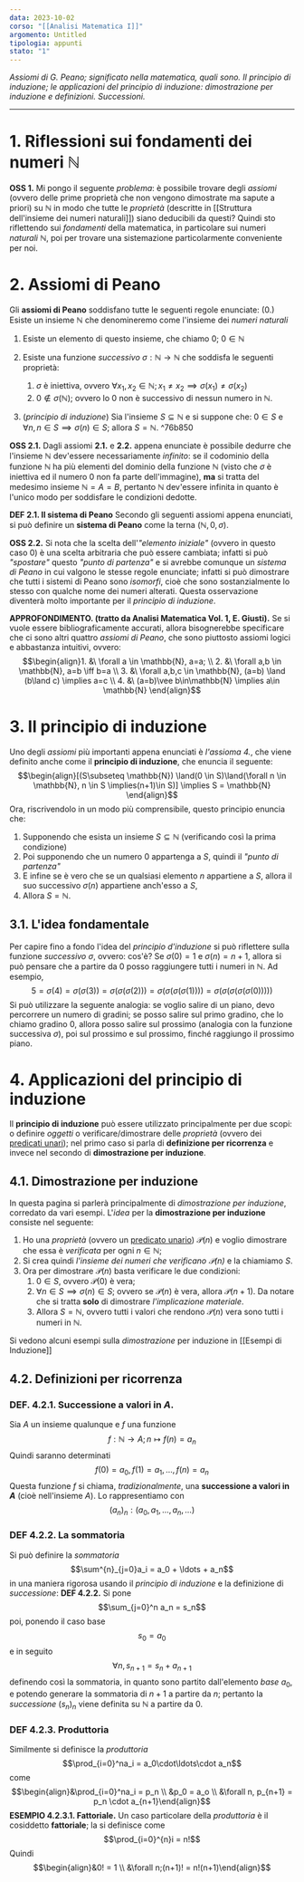 ```yaml
---
data: 2023-10-02
corso: "[[Analisi Matematica I]]"
argomento: Untitled
tipologia: appunti
stato: "1"
---
```

*Assiomi di G. Peano; significato nella matematica, quali sono. Il principio di induzione; le applicazioni del principio di induzione: dimostrazione per induzione e definizioni. Successioni.*
- - -
# 1. Riflessioni sui fondamenti dei numeri $\mathbb{N}$
**OSS 1.** Mi pongo il seguente *problema*: è possibile trovare degli *assiomi* (ovvero delle prime proprietà che non vengono dimostrate ma sapute a priori) su $\mathbb{N}$ in modo che tutte le *proprietà* (descritte in [[Struttura dell'insieme dei numeri naturali]]) siano deducibili da questi? 
Quindi sto riflettendo sui *fondamenti* della matematica, in particolare sui numeri *naturali* $\mathbb{N}$, poi per trovare una sistemazione particolarmente conveniente per noi.
# 2. Assiomi di Peano
Gli **assiomi di Peano** soddisfano tutte le seguenti regole enunciate:
(0.) Esiste un insieme $\mathbb{N}$ che denomineremo come l'insieme dei *numeri naturali*
1. Esiste un elemento di questo insieme, che chiamo $0$; $0 \in \mathbb{N}$
2. Esiste una funzione *successivo* $\sigma : \mathbb{N} \longrightarrow \mathbb{N}$ che soddisfa le seguenti proprietà:
	1. $\sigma$ è iniettiva, ovvero $\forall x_1, x_2 \in \mathbb{N}; x_1 \neq x_2 \implies \sigma(x_1) \neq \sigma(x_2)$
	2. $0 \not \in \sigma(\mathbb{N})$; ovvero lo $0$ non è successivo di nessun numero in $\mathbb{N}$.
	
3. (*principio di induzione*) Sia l'insieme $S \subseteq \mathbb{N}$ e si suppone che: $0 \in S$ e $\forall n, n \in S \implies \sigma(n) \in S$; allora $S = \mathbb{N}$. ^76b850

**OSS 2.1.** Dagli assiomi **2.1.** e **2.2.** appena enunciate è possibile dedurre che l'insieme $\mathbb{N}$ dev'essere necessariamente *infinito*: se il codominio della funzione $\mathbb{N}$ ha più elementi del dominio della funzione $\mathbb{N}$ (visto che $\sigma$ è iniettiva ed il numero $0$ non fa parte dell'immagine), **ma** si tratta del medesimo insieme $\mathbb{N} = A = B$, pertanto $\mathbb{N}$ dev'essere infinita in quanto è l'unico modo per soddisfare le condizioni dedotte.

**DEF 2.1. Il sistema di Peano**
Secondo gli seguenti assiomi appena enunciati, si può definire un **sistema di Peano** come la terna $(\mathbb{N}, 0, \sigma)$.

**OSS 2.2.** Si nota che la scelta dell'*"elemento iniziale"* (ovvero in questo caso $0$) è una scelta arbitraria che può essere cambiata; infatti si può *"spostare"* questo *"punto di partenza"* e si avrebbe comunque un *sistema di Peano* in cui valgono le stesse regole enunciate; infatti si può dimostrare che tutti i sistemi di Peano sono *isomorfi*, cioè che sono sostanzialmente lo stesso con qualche nome dei numeri alterati.
Questa osservazione diventerà molto importante per il *principio di induzione*. 

**APPROFONDIMENTO. (tratto da Analisi Matematica Vol. 1, E. Giusti).** Se si vuole essere bibliograficamente accurati, allora bisognerebbe specificare che ci sono altri quattro *assiomi di Peano*, che sono piuttosto assiomi logici e abbastanza intuitivi, ovvero: $$\begin{align}1. &\ \forall a \in \mathbb{N}, a=a; \\ 2. &\ \forall a,b \in \mathbb{N}, a=b \iff b=a \\ 3. &\ \forall a,b,c \in \mathbb{N}, (a=b) \land (b\land c) \implies a=c \\ 4. &\ (a=b)\vee b\in\mathbb{N} \implies a\in \mathbb{N}  \end{align}$$
# 3. Il principio di induzione
Uno degli *assiomi* più importanti appena enunciati è *l'assioma 4.*, che viene definito anche come il **principio di induzione**, che enuncia il seguente: $$\begin{align}[(S\subseteq \mathbb{N}) \land(0 \in S)\land(\forall n \in \mathbb{N}, n \in S \implies(n+1)\in S)] \implies S = \mathbb{N} \end{align}$$Ora, riscrivendolo in un modo più comprensibile, questo principio enuncia che:
1. Supponendo che esista un insieme $S \subseteq \mathbb{N}$ (verificando così la prima condizione)
2. Poi supponendo che un numero $0$ appartenga a $S$, quindi il *"punto di partenza"*
3. E infine se è vero che se un qualsiasi elemento $n$ appartiene a $S$, allora il suo successivo $\sigma(n)$ appartiene anch'esso a $S$,
4. Allora $S = \mathbb{N}$.
## 3.1. L'idea fondamentale
Per capire fino a fondo l'idea del *principio d'induzione* si può riflettere sulla funzione *successivo* $\sigma$, ovvero: cos'è?
Se $\sigma(0)=1$ e $\sigma(n) = n+1$, allora si può pensare che a partire da $0$ posso raggiungere tutti i numeri in $\mathbb{N}$. Ad esempio, $$5 = \sigma(4) = \sigma(\sigma(3)) = \sigma(\sigma(\sigma(2))) = \sigma(\sigma(\sigma(\sigma(1)))) = \sigma(\sigma(\sigma(\sigma(\sigma(0)))))$$
Si può utilizzare la seguente analogia: se voglio salire di un piano, devo percorrere un numero di gradini; se posso salire sul primo gradino, che lo chiamo gradino $0$, allora posso salire sul prossimo (analogia con la funzione successiva $\sigma$), poi sul prossimo e sul prossimo, finché raggiungo il prossimo piano.
# 4. Applicazioni del principio di induzione
Il **principio di induzione** può essere utilizzato principalmente per due scopi: o definire *oggetti* o verificare/dimostrare delle *proprietà* (ovvero dei [predicati unari](Predicati%20e%20Quantificatori)); nel primo caso si parla di **definizione per ricorrenza** e invece nel secondo di **dimostrazione per induzione**.
## 4.1. Dimostrazione per induzione
In questa pagina si parlerà principalmente di *dimostrazione per induzione*, corredato da vari esempi.
L'*idea* per la **dimostrazione per induzione** consiste nel seguente: 
1. Ho una *proprietà* (ovvero un [predicato unario](Predicati%20e%20Quantificatori)) $\mathcal{P}(n)$ e voglio dimostrare che essa è *verificata* per ogni $n \in \mathbb{N}$; 
2. Si crea quindi *l'insieme dei numeri che verificano $\mathcal{P}(n)$* e la chiamiamo $S$.
3. Ora per dimostrare $\mathcal{P}(n)$ basta verificare le due condizioni:
	1. $0 \in S$, ovvero $\mathcal{P}(0)$ è vera;
	2. $\forall n \in S \implies \sigma(n) \in S$; ovvero se $\mathcal{P}(n)$ è vera, allora $\mathcal{P}(n+1)$. Da notare che si tratta **solo** di dimostrare *l'implicazione materiale*.
	3. Allora $S = \mathbb{N}$, ovvero tutti i valori che rendono $\mathcal{P}(n)$ vera sono tutti i numeri in $\mathbb{N}$. 

Si vedono alcuni esempi sulla *dimostrazione* per induzione in [[Esempi di Induzione]]
## 4.2. Definizioni per ricorrenza
### DEF. 4.2.1. Successione a valori in $A$.
Sia $A$ un insieme qualunque e $f$ una funzione $$f: \mathbb{N} \longrightarrow A; n \mapsto f(n) = a_n$$Quindi saranno determinati $$f(0)=a_0, f(1) = a_1, \ldots, f(n) = a_n$$
Questa funzione $f$ si chiama, *tradizionalmente*, una **successione a valori in $A$** (cioè nell'insieme $A$).
Lo rappresentiamo con $$(a_n)_n: (a_0, a_1, \ldots, a_n, \ldots)$$
### DEF 4.2.2. La sommatoria
Si può definire la *sommatoria* $$\sum^{n}_{j=0}a_i = a_0 + \ldots + a_n$$in una maniera rigorosa usando il *principio di induzione* e la definizione di *successione*:
**DEF 4.2.2.** Si pone $$\sum_{j=0}^n a_n = s_n$$poi, ponendo il caso base $$s_0 = a_0$$e in seguito $$\forall n, s_{n+1} = s_n + a_{n+1}$$definendo così la sommatoria, in quanto sono partito dall'elemento *base* $a_0$, e potendo generare la sommatoria di $n+1$ a partire da $n$; pertanto la *successione* $(s_n)_n$ viene definita su $\mathbb{N}$ a partire da $0$.

### DEF 4.2.3. Produttoria
Similmente si definisce la *produttoria* $$\prod_{i=0}^na_i = a_0\cdot\ldots\cdot a_n$$ come $$\begin{align}&\prod_{i=0}^na_i = p_n \\ &p_0 = a_o \\ &\forall n, p_{n+1} = p_n \cdot a_{n+1}\end{align}$$
**ESEMPIO 4.2.3.1. Fattoriale.** Un caso particolare della *produttoria* è il cosiddetto **fattoriale**; la si definisce come $$\prod_{i=0}^{n}i = n!$$Quindi $$\begin{align}&0! = 1 \\ &\forall n;(n+1)! = n!(n+1)\end{align}$$
